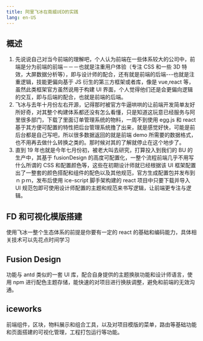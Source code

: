 ```yaml
---
title: 阿里飞冰在南威UED的实践
lang: en-US
---
```


## 概述

1. 先说说自己对当今前端的理解吧，个人认为前端在一些体系较大的公司中，前端是分为前端的前端－－－也就是注重用户体验（专注 CSS 和一些 3D 特效，大屏数据分析等），即与设计师的配合，还有就是前端的后端---也就是注重逻辑，技能更偏向基于 JS 衍生的第三方框架或者库，像是 vue,react 等，虽然此类框架官方虽然说用于构建 UI 界面，个人觉得他们还是会更偏向逻辑的交互，即与后端的配合，也就是前端的后端。
2. 飞冰与去年十月份左右开源，记得那时被官方牛逼哄哄的让前端开发简单友好所好奇，对其整个构建体系都还没有怎么看懂，只是知道这玩意已经服务与阿里很多部门，下载了里面订单管理系统的物料，一周不到使用 egg.js 和 react 基于其方便可配置的特性把后台管理系统撸了出来，就是感觉好快，可能是前后台都是自己写吧，所以很多数据返回的就是前端 demo 所需要的数据格式，也不用再去做什么转换之类的。那时候对其的了解就停止在这个地步了。
3. 直到 19 年也就是今年七月份初，被老大叫去研究，打算投入到我们的 BU 的生产中，其基于 fusionDesign 的高度可配置化，一整个流程前端几乎不用写什么所谓的 CSS 和配置颜色等，这些在初期设计师就已经根据该 UI 框架配置出了一整套的颜色搭配和组件的配色以及其他规范，官方生成配置包并发布到ｎｐｍ，发布后使用 ice-script 脚手架构建的 react 项目中只要下载并导入 UI 规范包即可使用设计师配置的主题和规范来书写逻辑，让前端更专注与逻辑。

## FD 和可视化模版搭建

使用飞冰一整个生态体系的前提是你要有一定的 react 的基础和编码能力，具体相关技术可以先花点时间学习

## Fusion Design

功能与 antd 类似的一套 UI 库，配合自身提供的主题换肤功能和设计师语言，使用 npm 进行配色主题存储，能快速的对项目进行换肤调整，避免和前端的无效沟通。

## iceworks

前端组件，区块，物料展示和组合工具，以及对项目模版的菜单，路由等基础功能和页面搭建的可视化管理，工程打包运行等功能。

###
